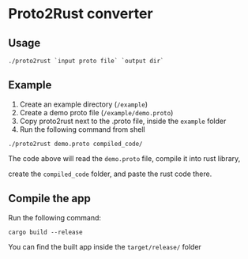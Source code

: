 # Proto2Rust converter

## Usage

```console
./proto2rust `input proto file` `output dir`
```

## Example

1. Create an example directory (`/example`)
2. Create a demo proto file (`/example/demo.proto`)
3. Copy proto2rust next to the .proto file, inside the `example` folder
4. Run the following command from shell

```console
./proto2rust demo.proto compiled_code/
```

The code above will read the `demo.proto` file, compile it into rust library,

create the `compiled_code` folder, and paste the rust code there.

## Compile the app

Run the following command:

```console
cargo build --release
```

You can find the built app inside the `target/release/` folder